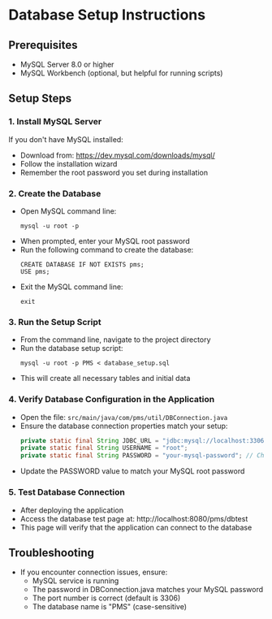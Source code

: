 # Database Setup Instructions

## Prerequisites
- MySQL Server 8.0 or higher
- MySQL Workbench (optional, but helpful for running scripts)

## Setup Steps

### 1. Install MySQL Server
If you don't have MySQL installed:
- Download from: https://dev.mysql.com/downloads/mysql/
- Follow the installation wizard
- Remember the root password you set during installation

### 2. Create the Database
- Open MySQL command line:
  ```
  mysql -u root -p
  ```
- When prompted, enter your MySQL root password
- Run the following command to create the database:
  ```
  CREATE DATABASE IF NOT EXISTS pms;
  USE pms;
  ```
- Exit the MySQL command line:
  ```
  exit
  ```

### 3. Run the Setup Script
- From the command line, navigate to the project directory
- Run the database setup script:
  ```
  mysql -u root -p PMS < database_setup.sql
  ```
- This will create all necessary tables and initial data

### 4. Verify Database Configuration in the Application
- Open the file: `src/main/java/com/pms/util/DBConnection.java`
- Ensure the database connection properties match your setup:
  ```java
  private static final String JDBC_URL = "jdbc:mysql://localhost:3306/pms?useSSL=false&allowPublicKeyRetrieval=true&serverTimezone=UTC";
  private static final String USERNAME = "root";
  private static final String PASSWORD = "your-mysql-password"; // Change this to your MySQL password
  ```
- Update the PASSWORD value to match your MySQL root password

### 5. Test Database Connection
- After deploying the application
- Access the database test page at: http://localhost:8080/pms/dbtest
- This page will verify that the application can connect to the database

## Troubleshooting
- If you encounter connection issues, ensure:
  - MySQL service is running
  - The password in DBConnection.java matches your MySQL password
  - The port number is correct (default is 3306)
  - The database name is "PMS" (case-sensitive)